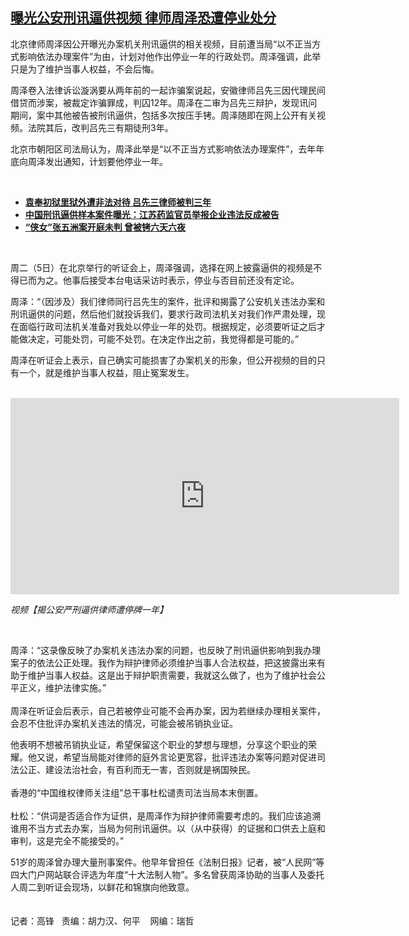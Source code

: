 <!--1609947900000-->
[曝光公安刑讯逼供视频   律师周泽恐遭停业处分](https://www.rfa.org/mandarin/yataibaodao/renquanfazhi/gf2-01062021084256.html)
------

<p></p><p>北京律师周泽因公开曝光办案机关刑讯逼供的相关视频，目前遭当局“以不正当方式影响依法办理案件”为由，计划对他作出停业一年的行政处罚。周泽强调，此举只是为了维护当事人权益，不会后悔。</p><p>周泽卷入法律诉讼漩涡要从两年前的一起诈骗案说起，安徽律师吕先三因代理民间借贷而涉案，被裁定诈骗罪成，判囚12年。周泽在二审为吕先三辩护，发现讯问期间，案中其他被告被刑讯逼供，包括多次按压手铐。周泽随即在网上公开有关视频。法院其后，改判吕先三有期徒刑3年。</p><p>北京市朝阳区司法局认为，周泽此举是“以不正当方式影响依法办理案件”，去年年底向周泽发出通知，计划要他停业一年。</p><p><br/></p><ul><li><strong><a href="https://www.rfa.org/mandarin/yataibaodao/renquanfazhi/bx-11182020124002.html">袁奉初狱里狱外遭非法对待 吕先三律师被判三年</a></strong></li><li><strong><a href="https://www.rfa.org/mandarin/Xinwen/10-09092020160243.html">中国刑讯逼供样本案件曝光：江苏药监官员举报企业违法反成被告</a></strong></li><li><a href="https://www.rfa.org/mandarin/yataibaodao/renquanfazhi/hj-11252020125036.html"><strong>“侠女”张五洲案开庭未判 曾被铐六天六夜</strong></a></li></ul><p><br/></p><p>周二（5日）在北京举行的听证会上，周泽强调，选择在网上披露逼供的视频是不得已而为之。他事后接受本台电话采访时表示，停业与否目前还没有定论。</p><p>周泽：“（因涉及）我们律师同行吕先生的案件，批评和揭露了公安机关违法办案和刑讯逼供的问题，然后他们就投诉我们，要求行政司法机关对我们作严肃处理，现在面临行政司法机关准备对我处以停业一年的处罚。根据规定，必须要听证之后才能做决定，可能处罚，可能不处罚。在决定作出之前，我觉得都是可能的。”</p><p>周泽在听证会上表示，自己确实可能损害了办案机关的形象，但公开视频的目的只有一个，就是维护当事人权益，阻止冤案发生。</p><p><br/><iframe height="314" src="https://www.facebook.com/plugins/video.php?height=314&amp;href=https%3A%2F%2Fwww.facebook.com%2Fcablechinadesk%2Fvideos%2F437297324113538%2F&amp;show_text=false&amp;width=622" style="border: none; overflow: hidden;" width="622"></iframe></p><p><em>视频【揭公安严刑逼供律师遭停牌一年】</em></p><p><br/></p><p>周泽：“这录像反映了办案机关违法办案的问题，也反映了刑讯逼供影响到我办理案子的依法公正处理。我作为辩护律师必须维护当事人合法权益，把这披露出来有助于维护当事人权益。这是出于辩护职责需要，我就这么做了，也为了维护社会公平正义，维护法律实施。”<br/><br/>周泽在听证会后表示，自己若被停业可能不会再办案，因为若继续办理相关案件，会忍不住批评办案机关违法的情况，可能会被吊销执业证。</p><p>他表明不想被吊销执业证，希望保留这个职业的梦想与理想，分享这个职业的荣耀。他又说，希望当局能对律师的庭外言论更宽容，批评违法办案等问题对促进司法公正、建设法治社会，有百利而无一害，否则就是祸国殃民。<br/><br/>香港的“中国维权律师关注组”总干事杜松谴责司法当局本末倒置。<br/><br/>杜松：“供词是否适合作为证供，是周泽作为辩护律师需要考虑的。我们应该追溯谁用不当方式去办案，当局为何刑讯逼供。以（从中获得）的证据和口供去上庭和审判，这是完全不能接受的。”</p><p>51岁的周泽曾办理大量刑事案件。他早年曾担任《法制日报》记者，被“人民网”等四大门户网站联合评选为年度“十大法制人物”。多名曾获周泽协助的当事人及委托人周二到听证会现场，以鲜花和锦旗向他致意。<br/><br/><br/>记者：高锋   责编：胡力汉、何平    网编：瑞哲</p>
